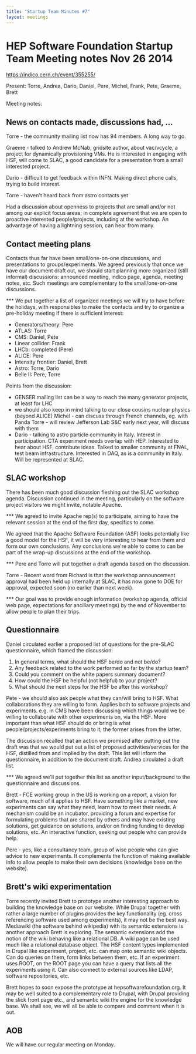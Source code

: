 ```yaml
---
title: "Startup Team Minutes #7"
layout: meetings
---
```


# HEP Software Foundation Startup Team Meeting notes Nov 26 2014

https://indico.cern.ch/event/355255/

Present: Torre, Andrea, Dario, Daniel, Pere, Michel, Frank, Pete, Graeme, Brett

Meeting notes:

## News on contacts made, discussions had, ...

Torre - the community mailing list now has 94 members. A long way to go.

Graeme - talked to Andrew McNab, gridsite author, about vac/vcycle, a project
for dynamically provisioning VMs. He is interested in engaging with HSF, will
come to SLAC, a good candidate for a presentation from a small interested
project.

Dario - difficult to get feedback within INFN. Making direct phone calls, trying
to build interest.

Torre - haven't heard back from astro contacts yet

Had a discussion about openness to projects that are small and/or not among our
explicit focus areas; in complete agreement that we are open to proactive
interested people/projects, including at the workshop. An advantage of having a
lightning session, can hear from many.

## Contact meeting plans

Contacts thus far have been small/one-on-one discussions, and presentations to
groups/experiments. We agreed previously that once we have our document draft
out, we should start planning more organized (still informal) discussions:
announced meeting, indico page, agenda, meeting notes, etc. Such meetings are
complementary to the small/one-on-one discussions.

\*\*\* We put together a list of organized meetings we will try to have before
the holidays, with responsibles to make the contacts and try to organize a
pre-holiday meeting if there is sufficient interest:

- Generators/theory: Pere
- ATLAS: Torre
- CMS: Daniel, Pete
- Linear collider: Frank
- LHCb: completed (Pere)
- ALICE: Pere
- Intensity frontier: Daniel, Brett
- Astro: Torre, Dario
- Belle II: Pere, Torre

Points from the discussion:

- GENSER mailing list can be a way to reach the many generator projects, at
  least for LHC
- we should also keep in mind talking to our close cousins nuclear physics
  (beyond ALICE) Michel - can discuss through French channels, eg. with Panda
  Torre - will review Jefferson Lab S&C early next year, will discuss with them
- Dario - talking to astro particle community in Italy. Interest in
  participation. CTA experiment needs overlap with HEP. Interested to hear about
  HSF, contribute ideas. Talked to smaller community at FNAL, test beam
  infrastructure. Interested in DAQ, as is a community in Italy. Will be
  represented at SLAC.

## SLAC workshop

There has been much good discussion fleshing out the SLAC workshop agenda.
Discussion continued in the meeting, particularly on the software project
visitors we might invite, notable Apache.

\*\*\* We agreed to invite Apache rep(s) to participate, aiming to have the
relevant session at the end of the first day, specifics to come.

We agreed that the Apache Software Foundation (ASF) looks potentially like a
good model for the HSF, it will be very interesting to hear from them and form
our own conclusions. Any conclusions we're able to come to can be part of the
wrap-up discussions at the end of the workshop.

\*\*\* Pere and Torre will put together a draft agenda based on the discussion.

Torre - Recent word from Richard is that the workshop announcement approval had
been held up internally at SLAC, it has now gone to DOE for approval, expected
soon (no earlier than next week).

\*\*\* Our goal was to provide enough information (workshop agenda, official web
page, expectations for ancillary meetings) by the end of November to allow
people to plan their trips.

## Questionnaire

Daniel circulated earlier a proposed list of questions for the pre-SLAC
questionnaire, which framed the discussion:

1.  In general terms, what should the HSF be/do and not be/do?
2.  Any feedback related to the work performed so far by the startup team?
3.  Could you comment on the white papers summary document?
4.  How could the HSF be helpful (not helpful) to your project?
5.  What should the next steps for the HSF be after this workshop?

Pete - we should also ask people what they can/will bring to HSF. What
collaborations they are willing to form. Applies both to software projects and
experiments. e.g. in CMS have been discussing which things would we be willing
to collaborate with other experiments on, via the HSF. More important than what
HSF should do or bring is what people/projects/experiments bring to it; the
former arises from the latter.

The discussion recalled that an action we promised after putting out the draft
was that we would put out a list of proposed activities/services for the HSF,
distilled from and implied by the draft. This list will inform the
questionnaire, in addition to the document draft. Andrea circulated a draft
list.

\*\*\* We agreed we'll put together this list as another input/background to the
questionnaire and discussions.

Brett - FCE working group in the US is working on a report, a vision for
software, much of it applies to HSF. Have something like a market, new
experiments can say what they need, learn how to meet their needs. A mechanism
could be an incubator, providing a forum and expertise for formulating problems
that are shared by others and may have existing solutions, get guidance on
solutions, and/or on finding funding to develop solutions, etc. An interactive
function, seeking out people who can provide help.

Pere - yes, like a consultancy team, group of wise people who can give advice to
new experiments. It complements the function of making available info to allow
people to make their own decisions (knowledge base on the website).

## Brett's wiki experimentation

Torre recently invited Brett to prototype another interesting approach to
building the knowledge base on our website. While Drupal together with rather a
large number of plugins provides the key functionality (eg. cross referencing
software used among experiments), it may not be the best way. Mediawiki (the
software behind wikipedia) with its semantic extensions is another approach
Brett is exploring. The semantic extensions add the notion of the wiki behaving
like a relational DB. A wiki page can be used much like a relational database
object. The HSF content types implemented in Drupal like experiment, project,
etc. can map onto semantic wiki objects. Can do queries on them, form links
between them, etc. If an experiment uses ROOT, on the ROOT page you can have a
query that lists all the experiments using it. Can also connect to external
sources like LDAP, software repositories, etc.

Brett hopes to soon expose the prototype at hepsoftwarefoundation.org. It may be
well suited to a complementary role to Drupal, with Drupal providing the slick
front page etc., and semantic wiki the engine for the knowledge base. We shall
see, we will all be able to compare and comment when it is out.

## AOB

We will have our regular meeting on Monday.
